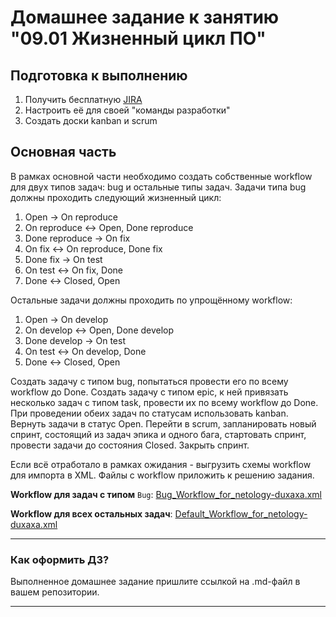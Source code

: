 # Домашнее задание к занятию "09.01 Жизненный цикл ПО"

## Подготовка к выполнению
1. Получить бесплатную [JIRA](https://www.atlassian.com/ru/software/jira/free)
2. Настроить её для своей "команды разработки"
3. Создать доски kanban и scrum

## Основная часть
В рамках основной части необходимо создать собственные workflow для двух типов задач: bug и остальные типы задач. Задачи типа bug должны проходить следующий жизненный цикл:
1. Open -> On reproduce
2. On reproduce <-> Open, Done reproduce
3. Done reproduce -> On fix
4. On fix <-> On reproduce, Done fix
5. Done fix -> On test
6. On test <-> On fix, Done
7. Done <-> Closed, Open

Остальные задачи должны проходить по упрощённому workflow:
1. Open -> On develop
2. On develop <-> Open, Done develop
3. Done develop -> On test
4. On test <-> On develop, Done
5. Done <-> Closed, Open

Создать задачу с типом bug, попытаться провести его по всему workflow до Done. Создать задачу с типом epic, к ней привязать несколько задач с типом task, провести их по всему workflow до Done. При проведении обеих задач по статусам использовать kanban. Вернуть задачи в статус Open.
Перейти в scrum, запланировать новый спринт, состоящий из задач эпика и одного бага, стартовать спринт, провести задачи до состояния Closed. Закрыть спринт.

Если всё отработало в рамках ожидания - выгрузить схемы workflow для импорта в XML. Файлы с workflow приложить к решению задания.


**Workflow для задач с типом** `Bug`: [Bug_Workflow_for_netology-duxaxa.xml](Bug_Workflow_for_netology-duxaxa.xml)

**Workflow для всех остальных задач**: [Default_Workflow_for_netology-duxaxa.xml](Default_Workflow_for_netology-duxaxa.xml) 


---

### Как оформить ДЗ?

Выполненное домашнее задание пришлите ссылкой на .md-файл в вашем репозитории.

---